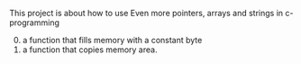 This project is about how to use Even more pointers, arrays and strings in c-programming
 
0. a function that fills memory with a constant byte
1. a function that copies memory area.
